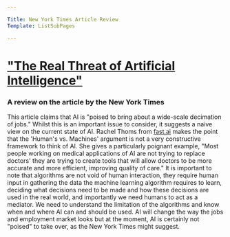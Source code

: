 ```yaml
---

Title: New York Times Article Review
Template: ListSubPages

---
```




# ["The Real Threat of Artificial Intelligence"](https://www.nytimes.com/2017/06/24/opinion/sunday/artificial-intelligence-economic-inequality.html)

### A review on the article by the New York Times

This article claims that AI is "poised to bring about a wide-scale decimation of jobs." Whilst this is an important issue to consider, it
suggests a naive view on the current state of AI. Rachel Thoms from [fast.ai](www.fast.ai) makes the point that the 'Human's vs. Machines'
argument is not a very constructive framework to think of AI. She gives a particularly poignant example, "Most people working on medical
applications of AI are not trying to replace doctors' they are trying to create tools that will allow doctors to be more accurate and more
efficient, improving quality of care." It is important to note that algorithms are not void of human interaction, they require human input
in gathering the data the machine learning algorithm requires to learn, deciding what decisions need to be made and how these decisions are
used in the real world, and importantly we need humans to act as a mediator. We need to understand the limitation of the algorithms and
know when and where AI can and should be used. AI will change the way the jobs and employment market looks but at the moment, AI is
certainly not "poised" to take over, as the New York Times might suggest. 
